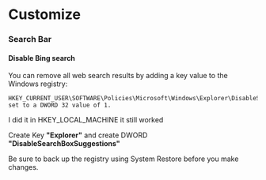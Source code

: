 # Customize

### Search Bar

#### Disable Bing search

You can remove all web search results by adding a key value to the Windows registry: 
```
HKEY_CURRENT_USER\SOFTWARE\Policies\Microsoft\Windows\Explorer\DisableSearchBoxSuggestions set to a DWORD 32 value of 1.
```

I did it in HKEY_LOCAL_MACHINE it still worked

Create Key **"Explorer"** and create DWORD **"DisableSearchBoxSuggestions"**

Be sure to back up the registry using System Restore before you make changes.


